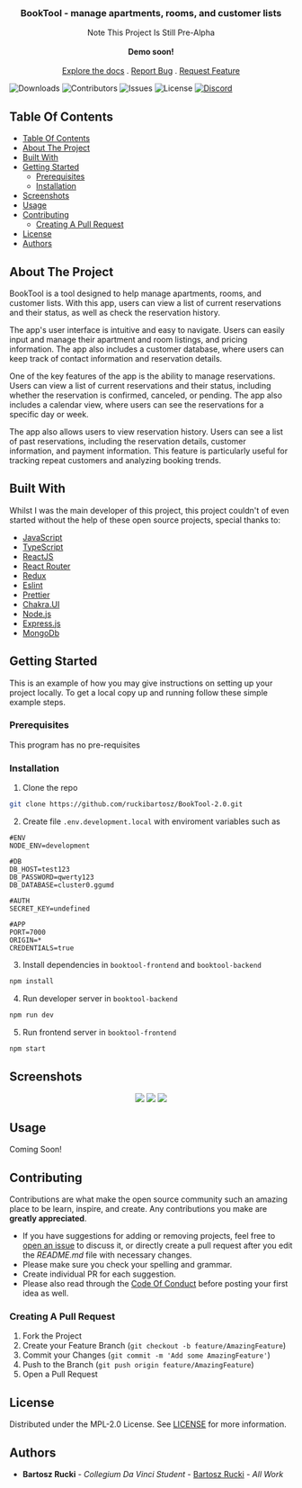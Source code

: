 <br/>
<p align="center">
  <h3 align="center">BookTool - manage apartments, rooms, and customer lists</h3>

  <p align="center">
    Note This Project Is Still Pre-Alpha
    <br/>
    <br/>
    <strong>Demo soon!</strong>
    <br/>
    <br/>
    <a href="https://github.com/ruckibartosz/BookTool-2.0">Explore the docs</a>
    .
    <a href="https://github.com/ruckibartosz/BookTool-2.0/issues">Report Bug</a>
    .
    <a href="https://github.com/ruckibartosz/BookTool-2.0/issues">Request Feature</a>
  </p>
</p>

![Downloads](https://img.shields.io/github/downloads/ShaanCoding/ReadME-Generator/total) ![Contributors](https://img.shields.io/github/contributors/ShaanCoding/ReadME-Generator?color=dark-green) ![Issues](https://img.shields.io/github/issues/ShaanCoding/ReadME-Generator) ![License](https://img.shields.io/github/license/ShaanCoding/ReadME-Generator) [![Discord](https://img.shields.io/discord/199663269106024449)](https://discord.gg/6Kf422a)

## Table Of Contents

- [Table Of Contents](#table-of-contents)
- [About The Project](#about-the-project)
- [Built With](#built-with)
- [Getting Started](#getting-started)
  - [Prerequisites](#prerequisites)
  - [Installation](#installation)
- [Screenshots](#screenshots)
- [Usage](#usage)
- [Contributing](#contributing)
  - [Creating A Pull Request](#creating-a-pull-request)
- [License](#license)
- [Authors](#authors)

## About The Project
BookTool is a tool designed to help manage apartments, rooms, and customer lists. With this app, users can view a list of current reservations and their status, as well as check the reservation history.

The app's user interface is intuitive and easy to navigate. Users can easily input and manage their apartment and room listings, and pricing information. The app also includes a customer database, where users can keep track of contact information and reservation details.

One of the key features of the app is the ability to manage reservations. Users can view a list of current reservations and their status, including whether the reservation is confirmed, canceled, or pending. The app also includes a calendar view, where users can see the reservations for a specific day or week.

The app also allows users to view reservation history. Users can see a list of past reservations, including the reservation details, customer information, and payment information. This feature is particularly useful for tracking repeat customers and analyzing booking trends.

## Built With

Whilst I was the main developer of this project, this project couldn't of even started without the help of these open source projects, special thanks to:

* [JavaScript](https://www.javascript.com/)
* [TypeScript](https://www.typescriptlang.org/)
* [ReactJS](https://react.dev/)
* [React Router](https://reactrouter.com/en/main)
* [Redux](https://redux.js.org/)
* [Eslint](https://eslint.org/)
* [Prettier](https://prettier.io/)
* [Chakra.UI](https://chakra-ui.com/)
* [Node.js](https://nodejs.org/en)
* [Express.js](https://expressjs.com/)
* [MongoDb](https://www.mongodb.com/)

## Getting Started

This is an example of how you may give instructions on setting up your project locally.
To get a local copy up and running follow these simple example steps.

### Prerequisites

This program has no pre-requisites

### Installation

1. Clone the repo

```sh
git clone https://github.com/ruckibartosz/BookTool-2.0.git
```

2. Create file ``.env.development.local`` with enviroment variables such as

```
#ENV
NODE_ENV=development

#DB
DB_HOST=test123
DB_PASSWORD=qwerty123
DB_DATABASE=cluster0.ggumd

#AUTH
SECRET_KEY=undefined

#APP
PORT=7000
ORIGIN=*
CREDENTIALS=true
```

3. Install dependencies in ``booktool-frontend`` and ``booktool-backend``

```sh
npm install
```

4. Run developer server in ``booktool-backend``

```sh
npm run dev
```

5. Run frontend server in ``booktool-frontend``

```sh
npm start
```

## Screenshots
<p align="center">
  <img src="https://i.imgur.com/cOuUsS9.png" />
  <img src="https://i.imgur.com/E9AJkq6.png" />
  <img src="https://i.imgur.com/rWhI59M.png" />
</p>

## Usage

Coming Soon!

## Contributing

Contributions are what make the open source community such an amazing place to be learn, inspire, and create. Any contributions you make are **greatly appreciated**.
* If you have suggestions for adding or removing projects, feel free to [open an issue](https://github.com/ShaanCoding/BookTool-2.0/issues/new) to discuss it, or directly create a pull request after you edit the *README.md* file with necessary changes.
* Please make sure you check your spelling and grammar.
* Create individual PR for each suggestion.
* Please also read through the [Code Of Conduct](https://github.com/ShaanCodingBookTool-2.0/blob/main/CODE_OF_CONDUCT.md) before posting your first idea as well.

### Creating A Pull Request

1. Fork the Project
2. Create your Feature Branch (`git checkout -b feature/AmazingFeature`)
3. Commit your Changes (`git commit -m 'Add some AmazingFeature'`)
4. Push to the Branch (`git push origin feature/AmazingFeature`)
5. Open a Pull Request

## License

Distributed under the MPL-2.0 License. See [LICENSE](https://github.com/ShaanCoding/BookTool-2.0/blob/main/LICENSE.md) for more information.

## Authors

* **Bartosz Rucki** - *Collegium Da Vinci Student* - [Bartosz Rucki](https://github.com/ruckibartosz/) - *All Work*
